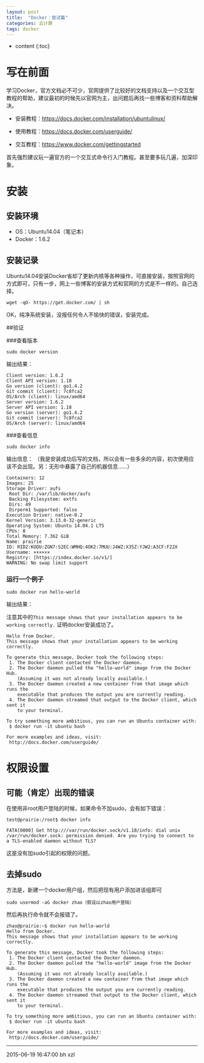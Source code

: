 ```yaml
---
layout: post
title:  "Docker：尝试篇"
categories: 云计算
tags: docker
---
```


* content
{:toc}


# 写在前面

学习Docker，官方文档必不可少，官网提供了比较好的文档支持以及一个交互型教程的帮助，建议最初的时候先以官网为主，出问题后再找一些博客和资料帮助解决。




 - 安装教程：https://docs.docker.com/installation/ubuntulinux/

 - 使用教程：https://docs.docker.com/userguide/

 - 交互教程：https://www.docker.com/gettingstarted

首先强烈建议玩一遍官方的一个交互式命令行入门教程。甚至要多玩几遍，加深印象。

# 安装

## 安装环境

 - OS：Ubuntu14.04（笔记本）
 -  Docker：1.6.2

## 安装记录

Ubuntu14.04安装Docker省却了更新内核等各种操作，可直接安装，按照官网的方式即可，只有一步，网上一些博客的安装方式和官网的方式是不一样的。自己选择。

```
wget -qO- https://get.docker.com/ | sh
```

OK，纯净系统安装，没报任何令人不愉快的错误，安装完成。

##验证

###查看版本

```
sudo docker version
```

输出结果：

```
Client version: 1.6.2
Client API version: 1.18
Go version (client): go1.4.2
Git commit (client): 7c8fca2
OS/Arch (client): linux/amd64
Server version: 1.6.2
Server API version: 1.18
Go version (server): go1.4.2
Git commit (server): 7c8fca2
OS/Arch (server): linux/amd64
```

###查看信息

```
sudo docker info
```

输出信息：
（我是安装成功后写的文档，所以会有一些多余的内容，初次使用应该不会出现。另：无形中暴露了自己的机器信息......）

```
Containers: 12
Images: 25
Storage Driver: aufs
 Root Dir: /var/lib/docker/aufs
 Backing Filesystem: extfs
 Dirs: 49
 Dirperm1 Supported: false
Execution Driver: native-0.2
Kernel Version: 3.13.0-32-generic
Operating System: Ubuntu 14.04.1 LTS
CPUs: 8
Total Memory: 7.362 GiB
Name: prairie
ID: RID2:KUDU:ZGN7:S2EC:WMHQ:4OK2:7MUU:J4WZ:X35Z:YJW2:A3CF:F22X
Username: ××××××
Registry: [https://index.docker.io/v1/]
WARNING: No swap limit support
```

### 运行一个例子

```
sudo docker run hello-world
```

输出结果：

注意其中的`This message shows that your installation appears to be working correctly.` 证明docker安装成功了。
```
Hello from Docker.
This message shows that your installation appears to be working correctly.

To generate this message, Docker took the following steps:
 1. The Docker client contacted the Docker daemon.
 2. The Docker daemon pulled the "hello-world" image from the Docker Hub.
    (Assuming it was not already locally available.)
 3. The Docker daemon created a new container from that image which runs the
    executable that produces the output you are currently reading.
 4. The Docker daemon streamed that output to the Docker client, which sent it
    to your terminal.

To try something more ambitious, you can run an Ubuntu container with:
 $ docker run -it ubuntu bash

For more examples and ideas, visit:
 http://docs.docker.com/userguide/

```

# 权限设置

## 可能（肯定）出现的错误

在使用非root用户登陆的时候，如果命令不加sudo，会有如下错误：

```
test@prairie:/root$ docker info
```

```
FATA[0000] Get http:///var/run/docker.sock/v1.18/info: dial unix /var/run/docker.sock: permission denied. Are you trying to connect to a TLS-enabled daemon without TLS?
```

这是没有加sudo引起的权限的问题。

## 去掉sudo

方法是，新建一个docker用户组，然后把现有用户添加进该组即可

```
sudo usermod -aG docker zhao（假设以zhao用户登陆）
```

然后再执行命令就不会报错了。

```
zhao@prairie:~$ docker run hello-world
Hello from Docker.
This message shows that your installation appears to be working correctly.

To generate this message, Docker took the following steps:
 1. The Docker client contacted the Docker daemon.
 2. The Docker daemon pulled the "hello-world" image from the Docker Hub.
    (Assuming it was not already locally available.)
 3. The Docker daemon created a new container from that image which runs the
    executable that produces the output you are currently reading.
 4. The Docker daemon streamed that output to the Docker client, which sent it
    to your terminal.

To try something more ambitious, you can run an Ubuntu container with:
 $ docker run -it ubuntu bash

For more examples and ideas, visit:
 http://docs.docker.com/userguide/

```

***
2015-06-19 16:47:00 bh xzl
